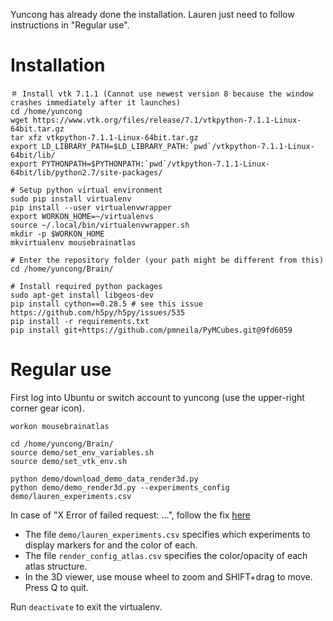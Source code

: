 Yuncong has already done the installation. Lauren just need to follow instructions in "Regular use".

# Installation

```
＃ Install vtk 7.1.1 (Cannot use newest version 8 because the window crashes immediately after it launches)
cd /home/yuncong
wget https://www.vtk.org/files/release/7.1/vtkpython-7.1.1-Linux-64bit.tar.gz
tar xfz vtkpython-7.1.1-Linux-64bit.tar.gz
export LD_LIBRARY_PATH=$LD_LIBRARY_PATH:`pwd`/vtkpython-7.1.1-Linux-64bit/lib/
export PYTHONPATH=$PYTHONPATH:`pwd`/vtkpython-7.1.1-Linux-64bit/lib/python2.7/site-packages/

# Setup python virtual environment
sudo pip install virtualenv
pip install --user virtualenvwrapper
export WORKON_HOME=~/virtualenvs
source ~/.local/bin/virtualenvwrapper.sh
mkdir -p $WORKON_HOME
mkvirtualenv mousebrainatlas

# Enter the repository folder (your path might be different from this)
cd /home/yuncong/Brain/

# Install required python packages
sudo apt-get install libgeos-dev
pip install cython==0.28.5 # see this issue https://github.com/h5py/h5py/issues/535
pip install -r requirements.txt
pip install git+https://github.com/pmneila/PyMCubes.git@9fd6059

```

# Regular use

First log into Ubuntu or switch account to yuncong (use the upper-right corner gear icon).

```
workon mousebrainatlas

cd /home/yuncong/Brain/
source demo/set_env_variables.sh
source demo/set_vtk_env.sh

python demo/download_demo_data_render3d.py
python demo/demo_render3d.py --experiments_config demo/lauren_experiments.csv 
```

In case of "X Error of failed request: ...", follow the fix [here](https://askubuntu.com/a/882047)

- The file `demo/lauren_experiments.csv` specifies which experiments to display markers for and the color of each.
- The file `render_config_atlas.csv` specifies the color/opacity of each atlas structure.
- In the 3D viewer, use mouse wheel to zoom and SHIFT+drag to move. Press Q to quit.

Run `deactivate` to exit the virtualenv.
